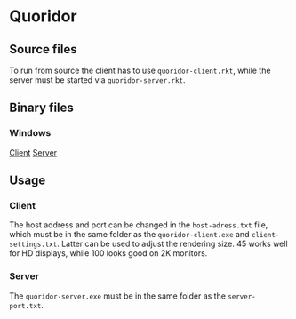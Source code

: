 # Quoridor

## Source files
To run from source the client has to use `quoridor-client.rkt`, while the server must be started via `quoridor-server.rkt`.

## Binary files
### Windows
[Client](http://e.pc.cd/pmWotalK)
[Server](http://e.pc.cd/7QWotalK)
## Usage
### Client
The host address and port can be changed in the `host-adress.txt` file, which must be in the same folder as the `quoridor-client.exe` and `client-settings.txt`. Latter can be used to adjust the rendering size. 45 works well for HD displays, while 100 looks good on 2K monitors.
### Server
The `quoridor-server.exe` must be in the same folder as the `server-port.txt`.

